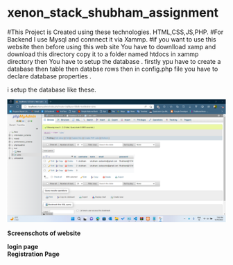 # xenon_stack_shubham_assignment

#This Project is Created using these technologies. HTML,CSS,JS,PHP.
#For Backend I use Mysql and connnect it via Xammp.
#if you want to use this website then before using this web site You have to downlload xamp and download this directory copy it to a folder named htdocs in xammp directory then You have to setup the database . firstly ypu have to create a database then table then databse rows  then in config.php file you have to declare database properties .



i setup the database like these.

<img src = "Screenshot 2022-10-19 193840.png"></img>



<b> Screenschots of website </b>
<br>

<b>login page</b>
<img src = ""></img>
<br>
<b>Registration Page</b>
<img src = ""></img>
